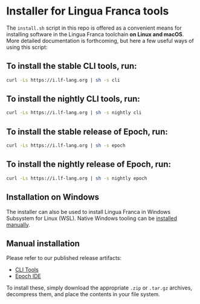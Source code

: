 # Installer for Lingua Franca tools

The `install.sh` script in this repo is offered as a convenient means for installing software in the Lingua Franca toolchain **on Linux and macOS**.
More detailed documentation is forthcoming, but here a few useful ways of using this script:

## To install the stable CLI tools, run:
```bash
curl -Ls https://i.lf-lang.org | sh -s cli
```

## To install the nightly CLI tools, run:
```bash
curl -Ls https://i.lf-lang.org | sh -s nightly cli
```

## To install the stable release of Epoch, run:
```bash
curl -Ls https://i.lf-lang.org | sh -s epoch
```

## To install the nightly release of Epoch, run:
```bash
curl -Ls https://i.lf-lang.org | sh -s nightly epoch
```

## Installation on Windows
The installer can also be used to install Lingua Franca in Windows Subsystem for Linux (WSL). Native Windows tooling can be [installed manually](#manual-installation).

## Manual installation
Please refer to our published release artifacts:
 - [CLI Tools](https://github.com/lf-lang/lingua-franca/releases/latest)
 - [Epoch IDE](https://github.com/lf-lang/epoch/releases/latest)
 
To install these, simply download the appropriate `.zip` or `.tar.gz` archives, decompress them, and place the contents in your file system.
